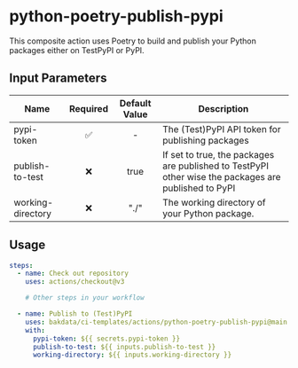 # python-poetry-publish-pypi

This composite action uses Poetry to build and publish your Python packages either on TestPyPI or PyPI.

## Input Parameters

| Name              | Required | Default Value | Description                                                                                          |
| ----------------- | :------: | :-----------: | ---------------------------------------------------------------------------------------------------- |
| pypi-token        |    ✅    |       -       | The (Test)PyPI API token for publishing packages                                                     |
| publish-to-test   |    ❌    |     true      | If set to true, the packages are published to TestPyPI other wise the packages are published to PyPI |
| working-directory |    ❌    |     "./"      | The working directory of your Python package.                                                        |

## Usage

```yaml
steps:
  - name: Check out repository
    uses: actions/checkout@v3

    # Other steps in your workflow

  - name: Publish to (Test)PyPI
    uses: bakdata/ci-templates/actions/python-poetry-publish-pypi@main
    with:
      pypi-token: ${{ secrets.pypi-token }}
      publish-to-test: ${{ inputs.publish-to-test }}
      working-directory: ${{ inputs.working-directory }}
```
